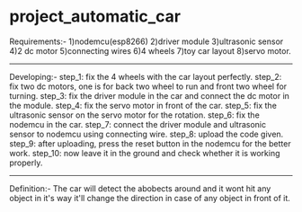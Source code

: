 # project_automatic_car
Requirements:-
  1)nodemcu(esp8266)
  2)driver module
  3)ultrasonic sensor
  4)2 dc motor
  5)connecting wires
  6)4 wheels
  7)toy car layout
  8)servo motor.
******************************************
Developing:-
  step_1: fix the 4 wheels with the car layout perfectly.
  step_2: fix two dc motors, one is for back two wheel to run and front two wheel for turning.
  step_3: fix the driver module in the car and connect the dc motor in the module.
  step_4: fix the servo motor in front of the car.
  step_5: fix the ultrasonic sensor on the servo motor for the rotation.
  step_6: fix the nodemcu in the car.
  step_7: connect the driver module and ultrasonic sensor to nodemcu using connecting wire.
  step_8: upload the code given.
  step_9: after uploading, press the reset button in the nodemcu for the better work.
  step_10: now leave it in the ground and check whether it is working properly.
  ***********************************************
  Definition:-
  The car will detect the abobects around and it wont hit any object in it's way it'll change the direction in case of any object in front of it.
